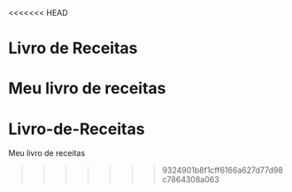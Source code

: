 <<<<<<< HEAD
# Livro de Receitas

Meu livro de receitas
=======
# Livro-de-Receitas
Meu livro de receitas
>>>>>>> 9324901b8f1cff6166a627d77d98c7864308a063
